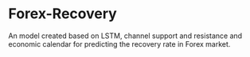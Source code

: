# Forex-Recovery
An model created based on LSTM, channel support and resistance and economic calendar for predicting the recovery rate in Forex market.
